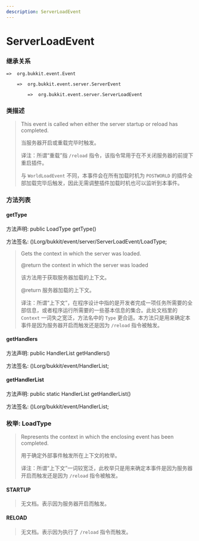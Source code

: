 ```yaml
---
description: ServerLoadEvent
---
```


# ServerLoadEvent

### 继承关系

    =>  org.bukkit.event.Event

        =>  org.bukkit.event.server.ServerEvent

            =>  org.bukkit.event.server.ServerLoadEvent

### 类描述

> This event is called when either the server startup or reload has completed.
>
> 当服务器开启或重载完毕时触发。
>
> 译注：所谓“重载”指 `/reload` 指令，该指令常用于在不关闭服务器的前提下重启插件。
>
> 与 `WorldLoadEvent` 不同，本事件会在所有加载时机为 `POSTWORLD` 的插件全部加载完毕后触发，因此无需调整插件加载时机也可以监听到本事件。

### 方法列表

#### getType

方法声明: public LoadType getType()

方法签名: ()Lorg/bukkit/event/server/ServerLoadEvent/LoadType;

> Gets the context in which the server was loaded.
>
> @return the context in which the server was loaded
>
> 该方法用于获取服务器加载的上下文。
>
> @return 服务器加载的上下文。
> 
> 译注：所谓“上下文”，在程序设计中指的是开发者完成一项任务所需要的全部信息，或者程序运行所需要的一些基本信息的集合。此处文档里的 `Context` 一词失之宽泛，方法名中的 `Type` 更合适。本方法只是用来确定本事件是因为服务器开启而触发还是因为 `/reload` 指令被触发。

#### getHandlers

方法声明: public HandlerList getHandlers()

方法签名: ()Lorg/bukkit/event/HandlerList;

#### getHandlerList

方法声明: public static HandlerList getHandlerList()

方法签名: ()Lorg/bukkit/event/HandlerList;

### 枚举: LoadType

> Represents the context in which the enclosing event has been completed.
>
> 用于确定外部事件触发所在上下文的枚举。
> 
> 译注：所谓“上下文”一词较宽泛，此枚举只是用来确定本事件是因为服务器开启而触发还是因为 `/reload` 指令被触发。

#### STARTUP

> 无文档。表示因为服务器开启而触发。

#### RELOAD

> 无文档。表示因为执行了 `/reload` 指令而触发。